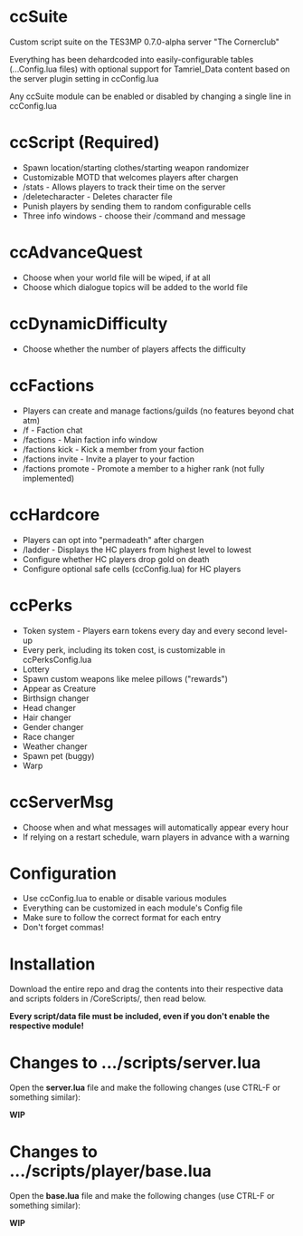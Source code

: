 # ccSuite
Custom script suite on the TES3MP 0.7.0-alpha server "The Cornerclub"

Everything has been dehardcoded into easily-configurable tables (...Config.lua files) with optional support for Tamriel_Data content based on the server plugin setting in ccConfig.lua

Any ccSuite module can be enabled or disabled by changing a single line in ccConfig.lua

# ccScript (Required)
* Spawn location/starting clothes/starting weapon randomizer
* Customizable MOTD that welcomes players after chargen
* /stats - Allows players to track their time on the server
* /deletecharacter - Deletes character file
* Punish players by sending them to random configurable cells
* Three info windows - choose their /command and message

# ccAdvanceQuest
* Choose when your world file will be wiped, if at all
* Choose which dialogue topics will be added to the world file

# ccDynamicDifficulty
* Choose whether the number of players affects the difficulty

# ccFactions
* Players can create and manage factions/guilds (no features beyond chat atm)
* /f - Faction chat
* /factions - Main faction info window
* /factions kick - Kick a member from your faction
* /factions invite - Invite a player to your faction
* /factions promote - Promote a member to a higher rank (not fully implemented)

# ccHardcore
* Players can opt into "permadeath" after chargen
* /ladder - Displays the HC players from highest level to lowest
* Configure whether HC players drop gold on death
* Configure optional safe cells (ccConfig.lua) for HC players

# ccPerks
* Token system - Players earn tokens every day and every second level-up
* Every perk, including its token cost, is customizable in ccPerksConfig.lua
* Lottery
* Spawn custom weapons like melee pillows ("rewards")
* Appear as Creature
* Birthsign changer
* Head changer
* Hair changer
* Gender changer
* Race changer
* Weather changer
* Spawn pet (buggy)
* Warp

# ccServerMsg
* Choose when and what messages will automatically appear every hour
* If relying on a restart schedule, warn players in advance with a warning

# Configuration
* Use ccConfig.lua to enable or disable various modules
* Everything can be customized in each module's Config file
* Make sure to follow the correct format for each entry
* Don't forget commas!

# Installation
Download the entire repo and drag the contents into their respective data and scripts folders in /CoreScripts/, then read below.

**Every script/data file must be included, even if you don't enable the respective module!**

# Changes to .../scripts/server.lua
Open the **server.lua** file and make the following changes (use CTRL-F or something similar):

**WIP**

# Changes to .../scripts/player/base.lua
Open the **base.lua** file and make the following changes (use CTRL-F or something similar):

**WIP**
